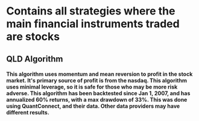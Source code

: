 # Contains all strategies where the main financial instruments traded are stocks
## QLD Algorithm
#### This algorithm uses momentum and mean reversion to profit in the stock market. It's primary source of profit is from the nasdaq. This algorithm uses minimal leverage, so it is safe for those who may be more risk adverse. This algorithm has been backtested since Jan 1, 2007, and has annualized 60% returns, with a max drawdown of 33%. This was done using QuantConnect, and their data. Other data providers may have different results.

